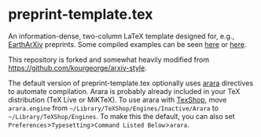 
# preprint-template.tex
An information-dense, two-column LaTeX template designed for, e.g., [EarthArXiv](https://eartharxiv.org) preprints. Some compiled examples can be seen [here](https://brenhinkeller.github.io/files/KellerHarrison2020Preprint.pdf) or [here](https://brenhinkeller.github.io/files/GreatUnconformity2019Preprint.pdf).

This repository is forked and somewhat heavily modified from https://github.com/kourgeorge/arxiv-style. 

The default version of preprint-template.tex optionally uses [arara](https://github.com/cereda/arara) directives to automate compilation. Arara is probably already included in your TeX distribution (TeX Live or MiKTeX). To use arara with [TexShop](https://pages.uoregon.edu/koch/texshop/), move `arara.engine` from `~/Library/TeXShop/Engines/Inactive/Arara` to `~/Library/TeXShop/Engines`. To make this the default, you can also set `Preferences`>`Typesetting`>`Command Listed Below`>`arara`.
